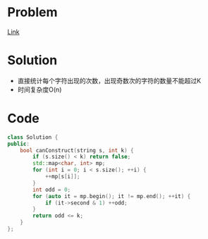 # Problem
[Link](https://leetcode-cn.com/problems/construct-k-palindrome-strings/)

# Solution

* 直接统计每个字符出现的次数，出现奇数次的字符的数量不能超过K
* 时间复杂度O(n)

# Code
```cpp
class Solution {
public:
    bool canConstruct(string s, int k) {
        if (s.size() < k) return false;
        std::map<char, int> mp;
        for (int i = 0; i < s.size(); ++i) {
            ++mp[s[i]];
        }
        int odd = 0;
        for (auto it = mp.begin(); it != mp.end(); ++it) {
            if (it->second & 1) ++odd;
        }
        return odd <= k;
    }
};
```